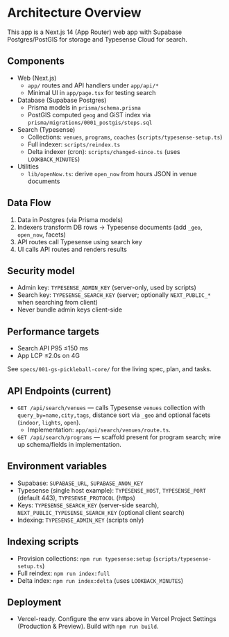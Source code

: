 # Architecture Overview

This app is a Next.js 14 (App Router) web app with Supabase Postgres/PostGIS for storage and Typesense Cloud for search.

## Components

- Web (Next.js)
  - `app/` routes and API handlers under `app/api/*`
  - Minimal UI in `app/page.tsx` for testing search
- Database (Supabase Postgres)
  - Prisma models in `prisma/schema.prisma`
  - PostGIS computed `geog` and GiST index via `prisma/migrations/0001_postgis/steps.sql`
- Search (Typesense)
  - Collections: `venues`, `programs`, `coaches` (`scripts/typesense-setup.ts`)
  - Full indexer: `scripts/reindex.ts`
  - Delta indexer (cron): `scripts/changed-since.ts` (uses `LOOKBACK_MINUTES`)
- Utilities
  - `lib/openNow.ts`: derive `open_now` from hours JSON in venue documents

## Data Flow

1. Data in Postgres (via Prisma models)
2. Indexers transform DB rows → Typesense documents (add `_geo`, `open_now`, facets)
3. API routes call Typesense using search key
4. UI calls API routes and renders results

## Security model

- Admin key: `TYPESENSE_ADMIN_KEY` (server-only, used by scripts)
- Search key: `TYPESENSE_SEARCH_KEY` (server; optionally `NEXT_PUBLIC_*` when searching from client)
- Never bundle admin keys client-side

## Performance targets

- Search API P95 ≤150 ms
- App LCP ≤2.0s on 4G

See `specs/001-gs-pickleball-core/` for the living spec, plan, and tasks.

## API Endpoints (current)

- `GET /api/search/venues` — calls Typesense `venues` collection with `query_by=name,city,tags`, distance sort via `_geo` and optional facets (`indoor`, `lights`, `open`).
  - Implementation: `app/api/search/venues/route.ts`.
- `GET /api/search/programs` — scaffold present for program search; wire up schema/fields in implementation.

## Environment variables

- Supabase: `SUPABASE_URL`, `SUPABASE_ANON_KEY`
- Typesense (single host example): `TYPESENSE_HOST`, `TYPESENSE_PORT` (default 443), `TYPESENSE_PROTOCOL` (https)
- Keys: `TYPESENSE_SEARCH_KEY` (server-side search), `NEXT_PUBLIC_TYPESENSE_SEARCH_KEY` (optional client search)
- Indexing: `TYPESENSE_ADMIN_KEY` (scripts only)

## Indexing scripts

- Provision collections: `npm run typesense:setup` (`scripts/typesense-setup.ts`)
- Full reindex: `npm run index:full`
- Delta index: `npm run index:delta` (uses `LOOKBACK_MINUTES`)

## Deployment

- Vercel-ready. Configure the env vars above in Vercel Project Settings (Production & Preview). Build with `npm run build`.

